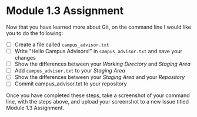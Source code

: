 # Module 1.3 Assignment

Now that you have learned more about Git, on the command line I would like you to do the following:

- [ ] Create a file called `campus_advisor.txt`
- [ ] Write "Hello Campus Advisors!" in `campus_advisor.txt` and save your changes
- [ ] Show the differences between your _Working Directory_ and _Staging Area_
- [ ] Add `campus_advisor.txt` to your _Staging Area_
- [ ] Show the differences between your _Staging Area_ and your _Repository_
- [ ] Commit campus_advisor.txt to your repository

Once you have completed these steps, take a screenshot of your command line, with the steps above, 
and upload your screenshot to a new Issue titled Module 1.3 Assignment.
